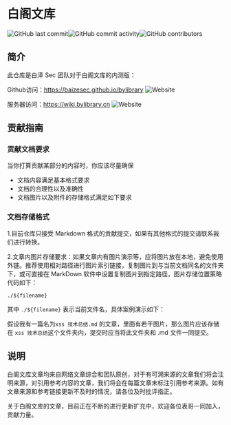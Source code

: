 # 白阁文库

![GitHub last commit](https://img.shields.io/github/last-commit/BaizeSec/bylibrary)![GitHub commit activity](https://img.shields.io/github/commit-activity/m/BaizeSec/bylibrary)![GitHub contributors](https://img.shields.io/github/contributors-anon/BaizeSec/bylibrary?color=brightgreen)


## 简介

此仓库是白泽 Sec 团队对于白阁文库的内测版：

Github访问：https://baizesec.github.io/bylibrary ![Website](https://img.shields.io/website?down_message=offline&label=Website%20Status&up_message=online&url=https%3A%2F%2Fbaizesec.github.io%2Fbylibrary%2F)

服务器访问：https://wiki.bylibrary.cn ![Website](https://img.shields.io/website?down_message=offline&label=Website%20Status&up_message=online&url=https%3A%2F%2Fwiki.bylibrary.cn)

## 贡献指南

### 贡献文档要求

当你打算贡献某部分的内容时，你应该尽量确保

- 文档内容满足基本格式要求
- 文档的合理性以及准确性
- 文档图片以及附件的存储格式满足如下要求

### 文档存储格式

1.目前仓库只接受 Markdown 格式的贡献提交，如果有其他格式的提交请联系我们进行转换。

2.文章内图片存储要求：如果文章内有图片演示等，应将图片放在本地，避免使用外链。推荐使用相对路径进行图片索引链接，复制图片到与当前文档同名的文件夹下，或可直接在 MarkDown 软件中设置复制图片到指定路径，图片存储位置策略代码如下：

```
./${filename}
```

其中 `./${filename}` 表示当前文件名，具体案例演示如下：

假设我有一篇名为`xss 技术总结.md` 的文章，里面有若干图片，那么图片应该存储在 `xss 技术总结`这个文件夹内，提交时应当将此文件夹和 .md 文件一同提交。

## 说明

白阁文库文章均来自网络文章综合和团队原创，对于有可溯来源的文章我们将会注明来源，对引用参考内容的文章，我们将会在每篇文章末标注引用参考来源。如有文章来源和参考链接更新不及时的情况，请各位及时批评指正。

关于白阁文库的文章，目前正在不断的进行更新扩充中，欢迎各位表哥一同加入，贡献力量。

